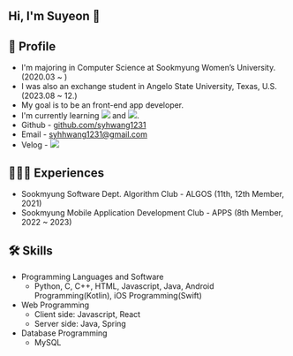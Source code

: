 ## Hi, I'm Suyeon 👋

<!--
**syhwang1231/syhwang1231** is a ✨ _special_ ✨ repository because its `README.md` (this file) appears on your GitHub profile.

Here are some ideas to get you started:

- 🔭 I’m currently working on ...
- 🌱 I’m currently learning ...
- 👯 I’m looking to collaborate on ...
- 🤔 I’m looking for help with ...
- 💬 Ask me about ...
- 📫 How to reach me: ...
- 😄 Pronouns: ...
- ⚡ Fun fact: ...
-->

## 🧐 Profile

- I'm majoring in Computer Science at Sookmyung Women’s University. (2020.03 ~ )
- I was also an exchange student in Angelo State University, Texas, U.S. (2023.08 ~ 12.)
- My goal is to be an front-end app developer.
- I'm currently learning <img src="https://img.shields.io/badge/Swift-F05138?style=flat-square&logo=swift&logoColor=white"/> and <img src="https://img.shields.io/badge/Spring-6DB33F?style=flat-square&logo=spring&logoColor=white"/>.
- Github - [github.com/syhwang1231](http://github.com/syhwang1231)
- Email - syhhwang1231@gmail.com
- Velog - <a href="https://velog.io/@sxyxnni"><img src="https://img.shields.io/badge/Velog-20C997?style=flat-square&logo=velog&logoColor=white"/></a>


## 🤸🏻‍♀️ Experiences
- Sookmyung Software Dept. Algorithm Club - ALGOS (11th, 12th Member, 2021)
- Sookmyung Mobile Application Development Club - APPS (8th Member, 2022 ~ 2023)

## 🛠 Skills
- Programming Languages and Software
    - Python, C, C++, HTML, Javascript, Java, Android Programming(Kotlin), iOS Programming(Swift)
- Web Programming
    - Client side: Javascript, React
    - Server side: Java, Spring
- Database Programming
    - MySQL
